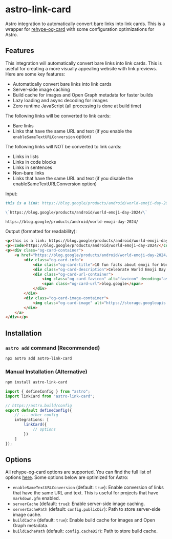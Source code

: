 # astro-link-card

Astro integration to automatically convert bare links into link cards. This is a wrapper for [rehype-og-card](https://github.com/Robot-Inventor/rehype-og-card) with some configuration optimizations for Astro.

## Features

This integration will automatically convert bare links into link cards. This is useful for creating a more visually appealing website with link previews. Here are some key features:

- Automatically convert bare links into link cards
- Server-side image caching
- Build cache for images and Open Graph metadata for faster builds
- Lazy loading and async decoding for images
- Zero runtime JavaScript (all processing is done at build time)

The following links will be converted to link cards:

- Bare links
- Links that have the same URL and text (if you enable the `enableSameTextURLConversion` option)

The following links will NOT be converted to link cards:

- Links in lists
- Links in code blocks
- Links in sentences
- Non-bare links
- Links that have the same URL and text (if you disable the enableSameTextURLConversion option)

Input:

```markdown
this is a link: https://blog.google/products/android/world-emoji-day-2024/

\`https://blog.google/products/android/world-emoji-day-2024/\`

https://blog.google/products/android/world-emoji-day-2024/
```

Output (formatted for readability):

```html
<p>this is a link: https://blog.google/products/android/world-emoji-day-2024/</p>
<p><code>https://blog.google/products/android/world-emoji-day-2024/</code></p>
<p><div class="og-card-container">
    <a href="https://blog.google/products/android/world-emoji-day-2024/">
        <div class="og-card-info">
            <div class="og-card-title">10 fun facts about emoji for World Emoji Day</div>
            <div class="og-card-description">Celebrate World Emoji Day with Google, and check out what’s new for Emoji Kitchen.</div>
            <div class="og-card-url-container">
                <img class="og-card-favicon" alt="favicon" decoding="async" height="16" loading="lazy" src="https://www.google.com/s2/favicons?domain=blog.google" width="16">
                <span class="og-card-url">blog.google</span>
            </div>
        </div>
        <div class="og-card-image-container">
            <img class="og-card-image" alt="https://storage.googleapis.com/gweb-uniblog-publish-prod/images/world_emoji_day_v2_1.width-1300.png" decoding="async" loading="lazy" src="https://storage.googleapis.com/gweb-uniblog-publish-prod/images/world_emoji_day_v2_1.width-1300.png">
        </div>
    </a>
</div></p>
```

## Installation

### `astro add` command (Recommended)

```bash
npx astro add astro-link-card
```

### Manual Installation (Alternative)

```bash
npm install astro-link-card
```

```typescript
import { defineConfig } from "astro";
import linkCard from "astro-link-card";

// https://astro.build/config
export default defineConfig({
    // ... other config
    integrations: [
        linkCard({
            // options
        })
    ]
});
```

## Options

All rehype-og-card options are supported. You can find the full list of options [here](https://github.com/Robot-Inventor/rehype-og-card?tab=readme-ov-file#options). Some options below are optimized for Astro:

- `enableSameTextURLConversion` (default: `true`): Enable conversion of links that have the same URL and text. This is useful for projects that have `markdown.gfm` enabled.
- `serverCache` (default: `true`): Enable server-side image caching.
- `serverCachePath` (default: `config.publicDir`): Path to store server-side image cache.
- `buildCache` (default: `true`): Enable build cache for images and Open Graph metadata.
- `buildCachePath` (default: `config.cacheDir`): Path to store build cache.
